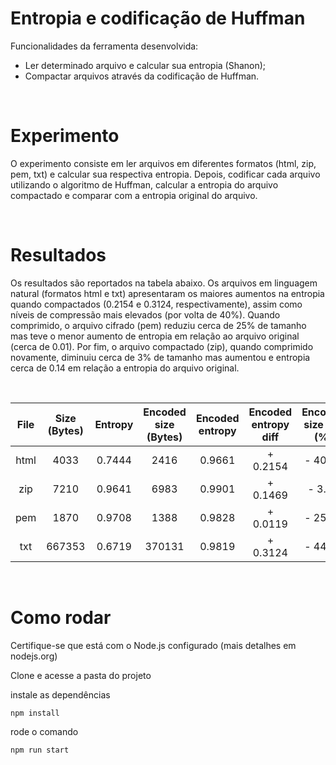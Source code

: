 # Entropia e codificação de Huffman

Funcionalidades da ferramenta desenvolvida:

* Ler determinado arquivo e calcular sua entropia (Shanon);
* Compactar arquivos através da codificação de Huffman.

<br>

# Experimento

O experimento consiste em ler arquivos em diferentes formatos (html, zip, pem, txt) e calcular sua respectiva entropia. Depois, codificar cada arquivo utilizando o algoritmo de Huffman, calcular a entropia do arquivo compactado e comparar com a entropia original do arquivo.

<br>

# Resultados

Os resultados são reportados na tabela abaixo. Os arquivos em linguagem natural (formatos html e txt) apresentaram os maiores aumentos na entropia quando compactados (0.2154 e 0.3124, respectivamente), assim como níveis de compressão mais elevados (por volta de 40%). Quando comprimido, o arquivo cifrado (pem) reduziu cerca de 25% de tamanho mas teve o menor aumento de entropia em relação ao arquivo original (cerca de 0.01). Por fim, o arquivo compactado (zip), quando comprimido novamente, diminuiu cerca de 3% de tamanho mas aumentou e entropia cerca de 0.14 em relação a entropia do arquivo original.

<br>

| File | Size (Bytes) | Entropy | Encoded size (Bytes) | Encoded entropy | Encoded entropy diff | Encoded size diff (%) |
|:----:|:------------:|:-------:|:--------------------:|:---------------:|:--------------------:|:---------------------:|
| html |     4033     |  0.7444 |         2416         |      0.9661     |       + 0.2154       |        - 40.09        |
|  zip |     7210     |  0.9641 |         6983         |      0.9901     |       + 0.1469       |         - 3.14        |
|  pem |     1870     |  0.9708 |         1388         |      0.9828     |       + 0.0119       |        - 25.77        |
|  txt |    667353    |  0.6719 |        370131        |      0.9819     |       + 0.3124       |        - 44.53        |

<br>

# Como rodar

Certifique-se que está com o Node.js configurado (mais detalhes em nodejs.org)

Clone e acesse a pasta do projeto

instale as dependências

```
npm install
```

rode o comando

```
npm run start
```